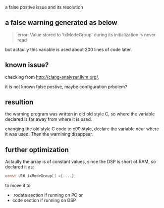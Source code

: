 a false postive issue and its resolution


## a false warning generated as below

> error: Value stored to 'txModeGroup' during its initialization is never read 

but actaully this variable is used about 200 lines of code later.

## known issue?  
checking from  http://clang-analyzer.llvm.org/, 

it is not known false postive, maybe configuration prbolem?

## resultion
the warning program was written in old old style C, so where the variable declared is far away from where it is used.

changing the old style C code to c99 style, declare the variable near where it was used. Then the warnining disappear.

## further optimization 
Actaully the array is of constant values, since the DSP is short of RAM, so declared it as:
```c
const U16 txModeGroup[] ={....};
```
to move it to 
* .rodata section if running on PC or 
* code section if running on DSP
